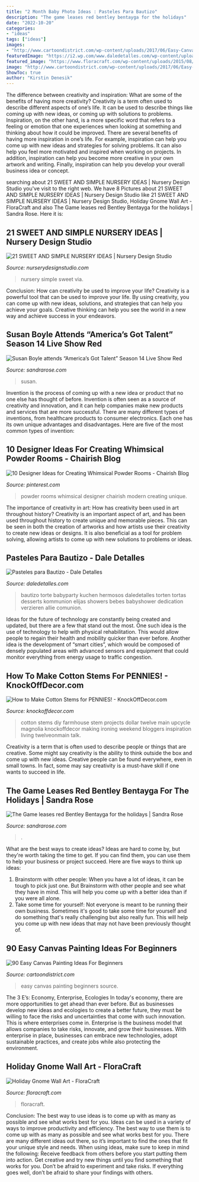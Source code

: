 ```yaml
---
title: "2 Month Baby Photo Ideas : Pasteles Para Bautizo"
description: "The game leases red bentley bentayga for the holidays"
date: "2022-10-20"
categories:
- "ideas"
tags: ["ideas"]
images:
- "http://www.cartoondistrict.com/wp-content/uploads/2017/06/Easy-Canvas-Painting-Ideas-For-Beginners21-1.jpg"
featuredImage: "https://i2.wp.com/www.daledetalles.com/wp-content/uploads/2016/06/pastel-para-bautizo14.jpg"
featured_image: "https://www.floracraft.com/wp-content/uploads/2015/08/gnome72-699x1024.jpg"
image: "http://www.cartoondistrict.com/wp-content/uploads/2017/06/Easy-Canvas-Painting-Ideas-For-Beginners21-1.jpg"
ShowToc: true
author: "Kirstin Denesik"
---
```



The difference between creativity and inspiration: What are some of the benefits of having more creativity?
Creativity is a term often used to describe different aspects of one’s life. It can be used to describe things like coming up with new ideas, or coming up with solutions to problems. Inspiration, on the other hand, is a more specific word that refers to a feeling or emotion that one experiences when looking at something and thinking about how it could be improved.
There are several benefits of having more inspiration in one’s life. For example, inspiration can help you come up with new ideas and strategies for solving problems. It can also help you feel more motivated and inspired when working on projects. In addition, inspiration can help you become more creative in your own artwork and writing. Finally, inspiration can help you develop your overall business idea or concept.

	

		
searching about 21 SWEET AND SIMPLE NURSERY IDEAS | Nursery Design Studio you've visit to the right web. We have 8 Pictures about 21 SWEET AND SIMPLE NURSERY IDEAS | Nursery Design Studio like 21 SWEET AND SIMPLE NURSERY IDEAS | Nursery Design Studio, Holiday Gnome Wall Art - FloraCraft and also The Game leases red Bentley Bentayga for the holidays | Sandra Rose. Here it is:
		
    
## 21 SWEET AND SIMPLE NURSERY IDEAS | Nursery Design Studio

<img loading=lazy src="https://www.nurserydesignstudio.com/wp-content/uploads/2020/10/simple-nursery-ideas-16.png" onerror="this.onerror=null;this.src='https://tse1.mm.bing.net/th?id=OIP.83ipFeYTsjqL2nZOAPjQtwHaLH&amp;pid=15.1';" alt="21 SWEET AND SIMPLE NURSERY IDEAS | Nursery Design Studio">

_Source: nurserydesignstudio.com_

>nursery simple sweet via. 

	

Conclusion: How can creativity be used to improve your life?
Creativity is a powerful tool that can be used to improve your life. By using creativity, you can come up with new ideas, solutions, and strategies that can help you achieve your goals. Creative thinking can help you see the world in a new way and achieve success in your endeavors.

    
## Susan Boyle Attends “America’s Got Talent” Season 14 Live Show Red

<img loading=lazy src="http://sandrarose.com/wp-content/uploads/2019/08/Susan-Boyle-wenn36876636-768x1152.jpg" onerror="this.onerror=null;this.src='https://tse1.mm.bing.net/th?id=OIP.fLZNKTjmPSJJzCLcXnCs0QHaLH&amp;pid=15.1';" alt="Susan Boyle attends “America’s Got Talent” Season 14 Live Show Red">

_Source: sandrarose.com_

>susan. 

	

Invention is the process of coming up with a new idea or product that no one else has thought of before. Invention is often seen as a source of creativity and innovation, and it can help companies make new products and services that are more successful. There are many different types of inventions, from healthcare products to consumer electronics. Each one has its own unique advantages and disadvantages. Here are five of the most common types of invention: 

    
## 10 Designer Ideas For Creating Whimsical Powder Rooms - Chairish Blog

<img loading=lazy src="https://i.pinimg.com/736x/93/f2/67/93f267c7fc2b9c67d0b4686c58879009.jpg" onerror="this.onerror=null;this.src='https://tse1.mm.bing.net/th?id=OIP.IgQhrwMH5SKjJnQEiyx1iwHaLH&amp;pid=15.1';" alt="10 Designer Ideas for Creating Whimsical Powder Rooms - Chairish Blog">

_Source: pinterest.com_

>powder rooms whimsical designer chairish modern creating unique. 

	

The importance of creativity in art: How has creativity been used in art throughout history?
Creativity is an important aspect of art, and has been used throughout history to create unique and memorable pieces. This can be seen in both the creation of artworks and how artists use their creativity to create new ideas or designs. It is also beneficial as a tool for problem solving, allowing artists to come up with new solutions to problems or ideas.

    
## Pasteles Para Bautizo - Dale Detalles

<img loading=lazy src="https://i2.wp.com/www.daledetalles.com/wp-content/uploads/2016/06/pastel-para-bautizo14.jpg" onerror="this.onerror=null;this.src='https://tse2.mm.bing.net/th?id=OIP.fi8Mzh-p7zr6qPQcPXKazgHaJ4&amp;pid=15.1';" alt="Pasteles para Bautizo - Dale Detalles">

_Source: daledetalles.com_

>bautizo torte babyparty kuchen hermosos daledetalles torten tortas desserts kommunion elijas showers bebes babyshower dedication verzieren allie comunion. 

	

Ideas for the future of technology are constantly being created and updated, but there are a few that stand out the most. One such idea is the use of technology to help with physical rehabilitation. This would allow people to regain their health and mobility quicker than ever before. Another idea is the development of “smart cities”, which would be composed of densely populated areas with advanced sensors and equipment that could monitor everything from energy usage to traffic congestion.

    
## How To Make Cotton Stems For PENNIES! - KnockOffDecor.com

<img loading=lazy src="https://knockoffdecor.com/wp-content/uploads/2016/04/How-to-Make-Cotton-Stems-1.jpg" onerror="this.onerror=null;this.src='https://tse2.mm.bing.net/th?id=OIP.lY_MrRZeBKJ2g_JiFpoYigHaLo&amp;pid=15.1';" alt="How to Make Cotton Stems for PENNIES! - KnockOffDecor.com">

_Source: knockoffdecor.com_

>cotton stems diy farmhouse stem projects dollar twelve main upcycle magnolia knockoffdecor making ironing weekend bloggers inspiration living twelveonmain talk. 

	

Creativity is a term that is often used to describe people or things that are creative. Some might say creativity is the ability to think outside the box and come up with new ideas. Creative people can be found everywhere, even in small towns. In fact, some may say creativity is a must-have skill if one wants to succeed in life.

    
## The Game Leases Red Bentley Bentayga For The Holidays | Sandra Rose

<img loading=lazy src="https://sandrarose.com/wp-content/uploads/2017/12/BGUS_1089385_006-1000x1500.jpg" onerror="this.onerror=null;this.src='https://tse1.mm.bing.net/th?id=OIP.HI72sekntSAJzO_TsB6yJAHaLH&amp;pid=15.1';" alt="The Game leases red Bentley Bentayga for the holidays | Sandra Rose">

_Source: sandrarose.com_

>. 

	

What are the best ways to create ideas?
Ideas are hard to come by, but they're worth taking the time to get. If you can find them, you can use them to help your business or project succeed. Here are five ways to think up ideas: 
1. Brainstorm with other people: When you have a lot of ideas, it can be tough to pick just one. But Brainstorm with other people and see what they have in mind. This will help you come up with a better idea than if you were all alone. 
2. Take some time for yourself: Not everyone is meant to be running their own business. Sometimes it's good to take some time for yourself and do something that's really challenging but also really fun. This will help you come up with new ideas that may not have been previously thought of. 

    
## 90 Easy Canvas Painting Ideas For Beginners

<img loading=lazy src="http://www.cartoondistrict.com/wp-content/uploads/2017/06/Easy-Canvas-Painting-Ideas-For-Beginners21-1.jpg" onerror="this.onerror=null;this.src='https://tse4.mm.bing.net/th?id=OIP.4OkhfQN4teidQ5dAVEC1JwHaJ4&amp;pid=15.1';" alt="90 Easy Canvas Painting Ideas For Beginners">

_Source: cartoondistrict.com_

>easy canvas painting beginners source. 

	

The 3 E’s: Economy, Enterprise, Ecologies
In today's economy, there are more opportunities to get ahead than ever before. But as businesses develop new ideas and ecologies to create a better future, they must be willing to face the risks and uncertainties that come with such innovation. This is where enterprises come in. Enterprise is the business model that allows companies to take risks, innovate, and grow their businesses. With enterprise in place, businesses can embrace new technologies, adopt sustainable practices, and create jobs while also protecting the environment.

    
## Holiday Gnome Wall Art - FloraCraft

<img loading=lazy src="https://www.floracraft.com/wp-content/uploads/2015/08/gnome72-699x1024.jpg" onerror="this.onerror=null;this.src='https://tse3.mm.bing.net/th?id=OIP.UicR_9ETN-Bzo7RSsAQQZQAAAA&amp;pid=15.1';" alt="Holiday Gnome Wall Art - FloraCraft">

_Source: floracraft.com_

>floracraft. 

	

Conclusion: The best way to use ideas is to come up with as many as possible and see what works best for you.
Ideas can be used in a variety of ways to improve productivity and efficiency. The best way to use them is to come up with as many as possible and see what works best for you. There are many different ideas out there, so it’s important to find the ones that fit your unique style and needs. When using ideas, make sure to keep in mind the following: Receive feedback from others before you start putting them into action. Get creative and try new things until you find something that works for you. Don’t be afraid to experiment and take risks. If everything goes well, don’t be afraid to share your findings with others.


